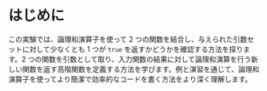 # はじめに

この実験では、論理和演算子を使って 2 つの関数を結合し、与えられた引数セットに対して少なくとも 1 つが `true` を返すかどうかを確認する方法を探ります。2 つの関数を引数として取り、入力関数の結果に対して論理和演算を行う新しい関数を返す高階関数を定義する方法を学びます。例と演習を通じて、論理和演算子を使ってより簡潔で効率的なコードを書く方法をより深く理解します。
